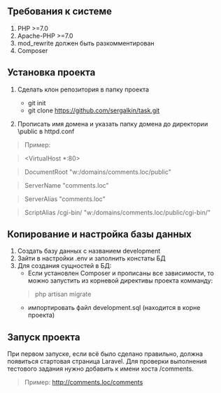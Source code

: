 ## Требования к системе

1. PHP >=7.0
2. Apache-PHP >=7.0
3. mod_rewrite должен быть разкомментирован
4. Composer

## Установка проекта

1. Сделать клон репозитория в папку проекта
    * git init
    * git clone https://github.com/sergalkin/task.git
    
2. Прописать имя домена и указать папку домена до директории \public в httpd.conf

>    Пример: 

>    <VirtualHost *:80>

>    DocumentRoot    "w:/domains/comments.loc/public"

>    ServerName      "comments.loc"

>    ServerAlias     "comments.loc" 

>    ScriptAlias     /cgi-bin/ "w:/domains/comments.loc/public/cgi-bin/"

>    </VirtualHost>
 

## Копирование и настройка базы данных

1. Создать базу данных с названием development
2. Зайти в настройки .env и заполнить констаты БД
3. Для создания сущностей в БД:
    * Если установлен Composer и прописаны все зависимости, то можно запустить из корневой директивы проекта комманду:
    > php artisan migrate
    * импортировать файл development.sql (находится в корне проекта)

## Запуск проекта

При первом запуске, если всё было сделано правильно, должна появиться стартовая страница Laravel.
Для проверки выполнения тестового задания нужно добавить к имени хоста /comments. 
> Пример: http://comments.loc/comments